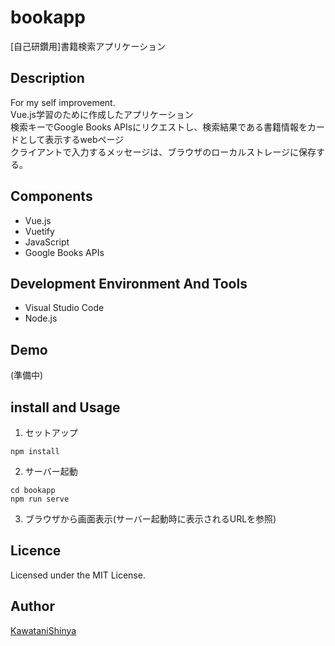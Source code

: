 # bookapp
[自己研鑽用]書籍検索アプリケーション

## Description
For my self improvement.<br>
Vue.js学習のために作成したアプリケーション<br>
検索キーでGoogle Books APIsにリクエストし、検索結果である書籍情報をカードとして表示するwebページ<br>
クライアントで入力するメッセージは、ブラウザのローカルストレージに保存する。<br>

## Components
- Vue.js
- Vuetify
- JavaScript
- Google Books APIs

## Development Environment And Tools
- Visual Studio Code
- Node.js

## Demo
(準備中)

## install and Usage
1. セットアップ
```
npm install
```
2. サーバー起動
```
cd bookapp
npm run serve
```
3. ブラウザから画面表示(サーバー起動時に表示されるURLを参照)

## Licence
Licensed under the MIT License.

## Author
[KawataniShinya](https://github.com/KawataniShinya)

